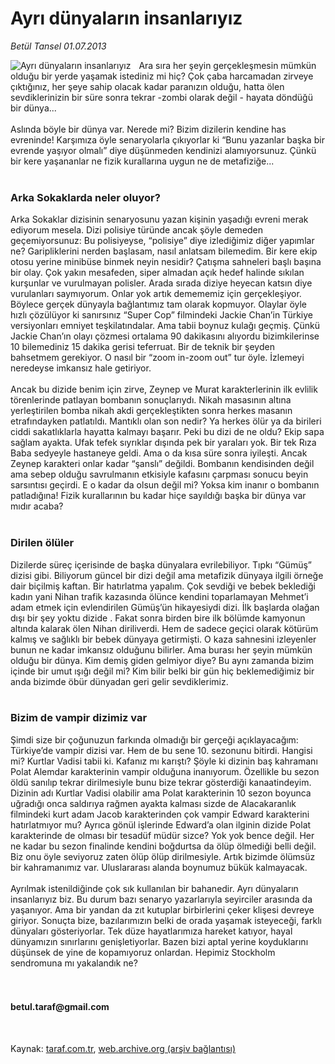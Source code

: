 # Ayrı dünyaların insanlarıyız

*Betül Tansel 01.07.2013*

<div class="yazi"><img align="left" alt="Ayrı dünyaların insanlarıyız" border="0" src="http://www.taraf.com.tr/fotoraflar/makaleler/ayri-dunyalarin-insanlariyiz_3588_orijinal.jpg" style="border-right-width:10px; border-color:#FFFFFF"/>Ara sıra her şeyin gerçekleşmesin mümkün olduğu bir yerde yaşamak istediniz mi hiç? Çok çaba harcamadan zirveye çıktığınız, her şeye sahip olacak kadar paranızın olduğu, hatta ölen sevdiklerinizin bir süre sonra tekrar -zombi olarak değil - hayata döndüğü bir dünya...<br/><br/>Aslında böyle bir dünya var. Nerede mi? Bizim dizilerin kendine has evreninde! Karşımıza öyle senaryolarla çıkıyorlar ki “Bunu yazanlar başka bir evrende yaşıyor olmalı” diye düşünmeden kendinizi alamıyorsunuz. Çünkü bir kere yaşananlar ne fizik kurallarına uygun ne de metafiziğe...<br/><br/><h3>Arka Sokaklarda neler oluyor?</h3>Arka Sokaklar dizisinin senaryosunu yazan kişinin yaşadığı evreni merak ediyorum mesela. Dizi polisiye türünde ancak şöyle demeden geçemiyorsunuz: Bu polisiyeyse, “polisiye” diye izlediğimiz diğer yapımlar ne? Garipliklerini nerden başlasam, nasıl anlatsam bilemedim. Bir kere ekip otosu yerine minibüse binmek neyin nesidir? Çatışma sahneleri başlı başına bir olay. Çok yakın mesafeden, siper almadan açık hedef halinde sıkılan kurşunlar ve vurulmayan polisler. Arada sırada diziye heyecan katsın diye vurulanları saymıyorum. Onlar yok artık demememiz için gerçekleşiyor. Böylece gerçek dünyayla bağlantımız tam olarak kopmuyor. Olaylar öyle hızlı çözülüyor ki sanırsınız “Super Cop” filmindeki Jackie Chan’in Türkiye versiyonları emniyet teşkilatındalar. Ama tabii boynuz kulağı geçmiş. Çünkü Jackie Chan’ın olayı çözmesi ortalama 90 dakikasını alıyordu bizimkilerinse 10 bilemediniz 15 dakika gerisi teferruat. Bir de teknik bir şeyden bahsetmem gerekiyor. O nasıl bir “zoom in-zoom out” tur öyle. İzlemeyi neredeyse imkansız hale getiriyor.<br/><br/>Ancak bu dizide benim için zirve, Zeynep ve Murat karakterlerinin ilk evlilik törenlerinde patlayan bombanın sonuçlarıydı. Nikah masasının altına yerleştirilen bomba nikah akdi gerçekleştikten sonra herkes masanın etrafındayken patlatıldı. Mantıklı olan son nedir? Ya herkes ölür ya da birileri ciddi sakatlıklarla hayatta kalmayı başarır. Peki bu dizi de ne oldu? Ekip sapa sağlam ayakta. Ufak tefek sıyrıklar dışında pek bir yaraları yok. Bir tek Rıza Baba sedyeyle hastaneye geldi. Ama o da kısa süre sonra iyileşti. Ancak Zeynep karakteri onlar kadar “şanslı” değildi. Bombanın kendisinden değil ama sebep olduğu savrulmanın etkisiyle kafasını çarpması sonucu beyin sarsıntısı geçirdi. E o kadar da olsun değil mi? Yoksa kim inanır o bombanın patladığına! Fizik kurallarının bu kadar hiçe sayıldığı başka bir dünya var mıdır acaba?<br/><br/><h3>Dirilen ölüler</h3>Dizilerde süreç içerisinde de başka dünyalara evrilebiliyor. Tıpkı “Gümüş” dizisi gibi. Biliyorum güncel bir dizi değil ama metafizik dünyaya ilgili örneğe dair biçilmiş kaftan. Bir hatırlatma yapalım. Çok sevdiği ve bebek beklediği kadın yani Nihan trafik kazasında ölünce kendini toparlamayan Mehmet’i adam etmek için evlendirilen Gümüş’ün hikayesiydi dizi. İlk başlarda olağan dışı bir şey yoktu dizide . Fakat sonra birden bire ilk bölümde kamyonun altında kalarak ölen Nihan diriliverdi. Hem de sadece geçici olarak kötürüm kalmış ve sağlıklı bir bebek dünyaya getirmişti. O kaza sahnesini izleyenler bunun ne kadar imkansız olduğunu bilirler. Ama burası her şeyin mümkün olduğu bir dünya. Kim demiş giden gelmiyor diye? Bu aynı zamanda bizim içinde bir umut ışığı değil mi? Kim bilir belki bir gün hiç beklemediğimiz bir anda bizimde öbür dünyadan geri gelir sevdiklerimiz.<br/><br/><h3>Bizim de vampir dizimiz var</h3>Şimdi size bir çoğunuzun farkında olmadığı bir gerçeği açıklayacağım: Türkiye’de vampir dizisi var. Hem de bu sene 10. sezonunu bitirdi. Hangisi mi? Kurtlar Vadisi tabii ki. Kafanız mı karıştı? Şöyle ki dizinin baş kahramanı Polat Alemdar karakterinin vampir olduğuna inanıyorum. Özellikle bu sezon öldü sanılıp tekrar dirilmesiyle bunu bize tekrar gösterdiği kanaatindeyim. Dizinin adı Kurtlar Vadisi olabilir ama Polat karakterinin 10 sezon boyunca uğradığı onca saldırıya rağmen ayakta kalması sizde de Alacakaranlık filmindeki kurt adam Jacob karakterinden çok vampir Edward karakterini hatırlatmıyor mu? Ayrıca gönül işlerinde Edward’a olan ilginin dizide Polat karakterinde de olması bir tesadüf müdür sizce? Yok yok bence değil. Her ne kadar bu sezon finalinde kendini boğdurtsa da ölüp ölmediği belli değil. Biz onu öyle seviyoruz zaten ölüp ölüp dirilmesiyle. Artık bizimde ölümsüz bir kahramanımız var. Uluslararası alanda boynumuz bükük kalmayacak.<br/><br/>Ayrılmak istenildiğinde çok sık kullanılan bir bahanedir. Ayrı dünyaların insanlarıyız biz. Bu durum bazı senaryo yazarlarıyla seyirciler arasında da yaşanıyor. Ama bir yandan da zıt kutuplar birbirlerini çeker klişesi devreye giriyor. Sonuçta bize, bazılarımızın belki de orada yaşamak isteyeceği, farklı dünyaları gösteriyorlar. Tek düze hayatlarımıza hareket katıyor, hayal dünyamızın sınırlarını genişletiyorlar. Bazen bizi aptal yerine koyduklarını düşünsek de yine de kopamıyoruz onlardan. Hepimiz Stockholm sendromuna mı yakalandık ne?<br/><br/><br/><h4>betul.taraf@gmail.com</h4><br/>
</div>

Kaynak: [taraf.com.tr](http://www.taraf.com.tr:80/betul-tansel/makale-ayri-dunyalarin-insanlariyiz.htm), [web.archive.org (arşiv bağlantısı)](http://web.archive.org/web/20130703044857/http://www.taraf.com.tr:80/betul-tansel/makale-ayri-dunyalarin-insanlariyiz.htm)
